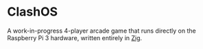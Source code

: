 # ClashOS

A work-in-progress 4-player arcade game that runs directly on the
Raspberry Pi 3 hardware, written entirely in [Zig](http://ziglang.org/).

